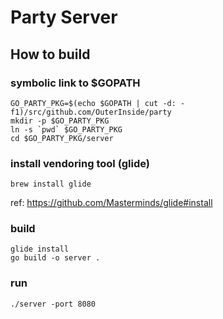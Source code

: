 Party Server
============

How to build
------------
### symbolic link to $GOPATH
```
GO_PARTY_PKG=$(echo $GOPATH | cut -d: -f1)/src/github.com/OuterInside/party
mkdir -p $GO_PARTY_PKG
ln -s `pwd` $GO_PARTY_PKG
cd $GO_PARTY_PKG/server
```

### install vendoring tool (glide)
```
brew install glide
```

ref: https://github.com/Masterminds/glide#install

### build
```
glide install
go build -o server .
```

### run
```
./server -port 8080
```
